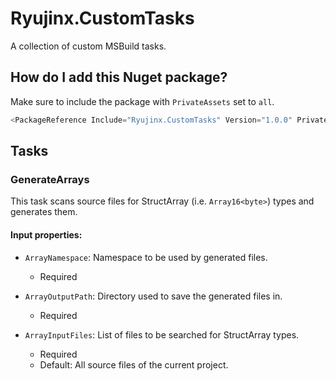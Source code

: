# Ryujinx.CustomTasks

A collection of custom MSBuild tasks.

## How do I add this Nuget package?

Make sure to include the package with `PrivateAssets` set to `all`.

```cs
<PackageReference Include="Ryujinx.CustomTasks" Version="1.0.0" PrivateAssets="all" />
```

## Tasks

### GenerateArrays

This task scans source files for StructArray (i.e. `Array16<byte>`) types and generates them.

#### Input properties:

- `ArrayNamespace`: Namespace to be used by generated files.
  - Required

- `ArrayOutputPath`: Directory used to save the generated files in.
  - Required

- `ArrayInputFiles`: List of files to be searched for StructArray types.
  - Required
  - Default: All source files of the current project.
